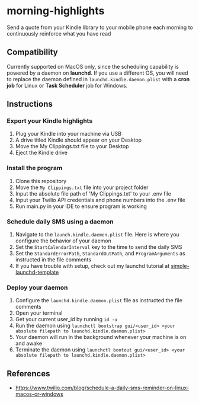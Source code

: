 # morning-highlights
Send a quote from your Kindle library to your mobile phone each morning to continuously reinforce what you have read

## Compatibility
Currently supported on MacOS only, since the scheduling capability is powered by a daemon on **launchd**. If you use a different OS, you will need to replace the daemon defined in `launchd.kindle.daemon.plist` with a **cron job** for Linux or **Task Scheduler** job for Windows.

## Instructions
### Export your Kindle highlights 
1. Plug your Kindle into your machine via USB
2. A drive titled Kindle should appear on your Desktop
3. Move the My Clippings.txt file to your Desktop
4. Eject the Kindle drive

### Install the program
1. Clone this repository
2. Move the `My Clippings.txt` file into your project folder
3. Input the absolute file path of 'My Clippings.txt' to your .env file
4. Input your Twilio API credentials and phone numbers into the .env file
5. Run main.py in your IDE to ensure program is working

### Schedule daily SMS using a daemon
1. Navigate to the `launch.kindle.daemon.plist` file. Here is where you configure the behavior of your daemon
2. Set the `StartCalendarInterval` key to the time to send the daily SMS
3. Set the `StandardErrorPath`, `StandardOutPath`, and `ProgramArguments` as instructed in the file comments
3. If you have trouble with setup, check out my launchd tutorial at [simple-launchd-template](https://github.com/bennett-diaz/simple-launchd-template)

### Deploy your daemon
1. Configure the `launchd.kindle.daemon.plist` file as instructed the file comments
2. Open your terminal 
3. Get your current user_id by running `id -u`
4. Run the daemon using `launchctl bootstrap gui/<user_id> <your absolute filepath to launchd.kindle.daemon.plist>`
5. Your daemon will run in the background whenever your machine is on and awake
6. Terminate the daemon using `launchctl bootout gui/<user_id> <your absolute filepath to launchd.kindle.daemon.plist>`

## References
- https://www.twilio.com/blog/schedule-a-daily-sms-reminder-on-linux-macos-or-windows
